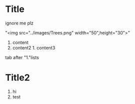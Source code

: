  # Title
 ignore me plz
 
 "<img src="../images/Trees.png" width="50",height="30">"
 1.  content
 1.  content2
    1.  content3

 tab after "1."lists
 # Title2
 1.  hi 
 1.  test

